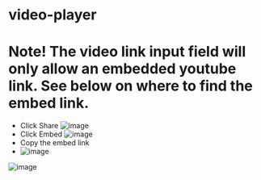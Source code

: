 # video-player


# Note! The video link input field will only allow an embedded youtube link. See below on where to find the embed link.

* Click Share
![image](https://github.com/XINEXPORT/video-player/assets/40744735/d0b77767-daa9-4dc1-9ad8-015136f34246)
* Click Embed
![image](https://github.com/XINEXPORT/video-player/assets/40744735/3053b7a9-98fd-4ab7-8ce9-dee791a5dc6f)
* Copy the embed link
* ![image](https://github.com/XINEXPORT/video-player/assets/40744735/5a4b6ef7-9a70-4925-b130-23b77bcdeb69)


![image](https://github.com/XINEXPORT/video-player/assets/40744735/ed614645-f50b-492e-b4a6-0cf8afa4a66e)
